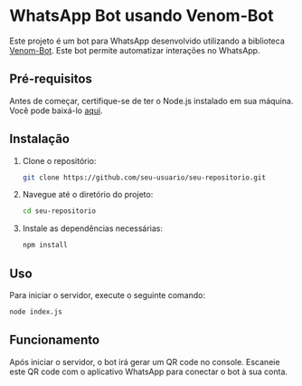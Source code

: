# WhatsApp Bot usando Venom-Bot

Este projeto é um bot para WhatsApp desenvolvido utilizando a biblioteca [Venom-Bot](https://github.com/orkestral/venom). Este bot permite automatizar interações no WhatsApp.

## Pré-requisitos

Antes de começar, certifique-se de ter o Node.js instalado em sua máquina. Você pode baixá-lo [aqui](https://nodejs.org/).

## Instalação

1. Clone o repositório:

   ```sh
   git clone https://github.com/seu-usuario/seu-repositorio.git
   ```

2. Navegue até o diretório do projeto:

   ```sh
   cd seu-repositorio
   ```

3. Instale as dependências necessárias:

   ```sh
   npm install
   ```

## Uso

Para iniciar o servidor, execute o seguinte comando:

```sh
node index.js
```

## Funcionamento

Após iniciar o servidor, o bot irá gerar um QR code no console. Escaneie este QR code com o aplicativo WhatsApp para conectar o bot à sua conta.
